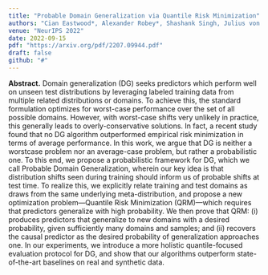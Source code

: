 ```yaml
---
title: "Probable Domain Generalization via Quantile Risk Minimization"
authors: "Cian Eastwood*, Alexander Robey*, Shashank Singh, Julius von Kügelgen, Hamed Hassani, George J. Pappas, Bernhard Schölkopf"
venue: "NeurIPS 2022"
date: 2022-09-15
pdf: "https://arxiv.org/pdf/2207.09944.pdf"
draft: false
github: "#"
---
```


**Abstract.**  Domain generalization (DG) seeks predictors which perform well on unseen test distributions by leveraging labeled training data from multiple related distributions or domains. To achieve this, the standard formulation optimizes for worst-case performance over the set of all possible domains. However, with worst-case shifts very unlikely in practice, this generally leads to overly-conservative solutions. In fact, a recent study found that no DG algorithm outperformed empirical risk minimization in terms of average performance. In this work, we argue that DG is neither a worstcase problem nor an average-case problem, but rather a probabilistic one. To this end, we propose a probabilistic framework for DG, which we call Probable Domain Generalization, wherein our key idea is that distribution shifts seen during training should inform us of probable shifts at test time. To realize this, we explicitly relate training and test domains as draws from the same underlying meta-distribution, and propose a new optimization problem—Quantile Risk Minimization (QRM)—which requires that predictors generalize with high probability. We then prove that QRM: (i) produces predictors that generalize to new domains with a desired probability, given sufficiently many domains and samples; and (ii) recovers the causal predictor as the desired probability of generalization approaches one. In our experiments, we introduce a more holistic quantile-focused evaluation protocol for DG, and show that our algorithms outperform state-of-the-art baselines on real and synthetic data.
